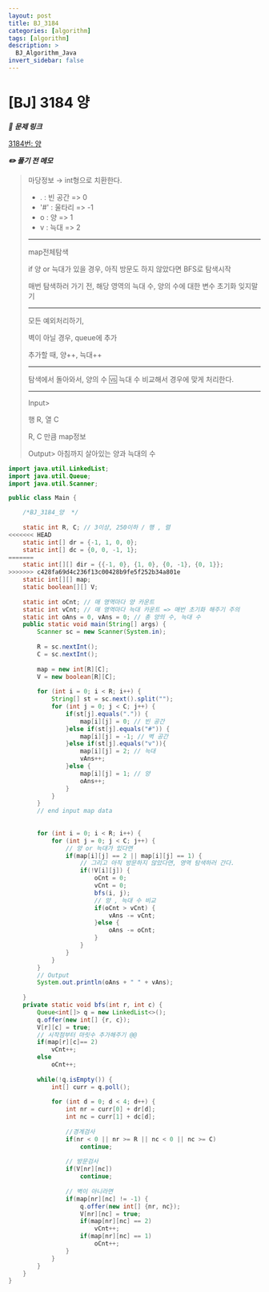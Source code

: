 ```yaml
---
layout: post
title: BJ_3184
categories: [algorithm]
tags: [algorithm]
description: >
  BJ_Algorithm_Java
invert_sidebar: false
---
```

# [BJ] 3184 양

 ***🏹 문제 링크***

[3184번: 양](https://www.acmicpc.net/problem/3184)

***✏️ 풀기 전 메모*** 

> 마당정보 → int형으로 치환한다.
> 
> - . : 빈 공간 => 0
> - '#' : 울타리 => -1
> - o : 양 => 1
> - v : 늑대 => 2
> 
> ---
> 
> map전체탐색 
> 
> if 양 or 늑대가 있을 경우, 아직 방문도 하지 않았다면 BFS로 탐색시작 
> 
> 매번 탐색하러 가기 전, 해당 영역의 늑대 수, 양의 수에 대한 변수 초기화 잊지말기 
> 
> ---
> 
> 모든 예외처리하기, 
> 
> 벽이 아닐 경우, queue에 추가 
> 
> 추가할 때, 양++, 늑대++
> 
> ---
> 
> 탐색에서 돌아와서, 양의 수 🆚 늑대 수 비교해서 경우에 맞게 처리한다. 
> 
> ---
> 
> Input>
> 
> 행 R, 열 C
> 
> R, C 만큼 map정보 
> 
> Output>
> 아침까지 살아있는 양과 늑대의 수 
> 

```java
import java.util.LinkedList;
import java.util.Queue;
import java.util.Scanner;

public class Main {

	/*BJ_3184_양  */
	
	static int R, C; // 3이상, 250이하 / 행 , 렬
<<<<<<< HEAD
    static int[] dr = {-1, 1, 0, 0};
    static int[] dc = {0, 0, -1, 1};
=======
	static int[][] dir = {{-1, 0}, {1, 0}, {0, -1}, {0, 1}};
>>>>>>> c428fa69d4c236f13c00428b9fe5f252b34a801e
	static int[][] map; 
	static boolean[][] V; 
	
	static int oCnt; // 매 영역마다 양 카운트  
	static int vCnt; // 매 영역마다 늑대 카운트 => 매번 초기화 해주기 주의 
	static int oAns = 0, vAns = 0; // 총 양의 수, 늑대 수 
	public static void main(String[] args) {
		Scanner sc = new Scanner(System.in);
		
		R = sc.nextInt(); 
		C = sc.nextInt(); 
		
		map = new int[R][C]; 
		V = new boolean[R][C]; 
		
		for (int i = 0; i < R; i++) {
			String[] st = sc.next().split("");
			for (int j = 0; j < C; j++) {
				if(st[j].equals(".")) {
					map[i][j] = 0; // 빈 공간 
				}else if(st[j].equals("#")) {
					map[i][j] = -1; // 벽 공간 
				}else if(st[j].equals("v")){
					map[i][j] = 2; // 늑대 
					vAns++; 
				}else { 
					map[i][j] = 1; // 양 
					oAns++;
				}
			}
		}
		// end input map data
		
		
		for (int i = 0; i < R; i++) {
			for (int j = 0; j < C; j++) {
				// 양 or 늑대가 있다면
				if(map[i][j] == 2 || map[i][j] == 1) {
					// 그리고 아직 방문하지 않았다면, 영역 탐색하러 간다. 
					if(!V[i][j]) {
						oCnt = 0; 
						vCnt = 0; 
						bfs(i, j); 
						// 양 , 늑대 수 비교
						if(oCnt > vCnt) {
							vAns -= vCnt; 
						}else {
							oAns -= oCnt; 
						}
					}
				}
			}
		}
		// Output
		System.out.println(oAns + " " + vAns);
		
	}
	private static void bfs(int r, int c) {
		Queue<int[]> q = new LinkedList<>(); 
		q.offer(new int[] {r, c});
		V[r][c] = true; 
		// 시작점부터 마릿수 추가해주기 @@
		if(map[r][c]== 2)
			vCnt++; 
		else 
			oCnt++;
		
		while(!q.isEmpty()) {
			int[] curr = q.poll(); 
			
			for (int d = 0; d < 4; d++) {
				int nr = curr[0] + dr[d];
				int nc = curr[1] + dc[d];
				
				//경계검사
				if(nr < 0 || nr >= R || nc < 0 || nc >= C) 
					continue; 
				
				// 방문검사 
				if(V[nr][nc]) 
					continue; 
				
				// 벽이 아니라면
				if(map[nr][nc] != -1) {
					q.offer(new int[] {nr, nc}); 
					V[nr][nc] = true; 
					if(map[nr][nc] == 2)
						vCnt++; 
					if(map[nr][nc] == 1)
						oCnt++;
				}
			}
		}
	}
}
